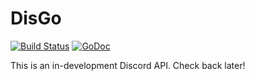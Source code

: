 # DisGo
[![Build Status](https://travis-ci.org/Ikkerens/DisGo.svg?branch=master)](https://travis-ci.org/Ikkerens/DisGo)
[![GoDoc](https://godoc.org/github.com/ikkerens/disgo?status.svg)](https://godoc.org/github.com/ikkerens/disgo)

This is an in-development Discord API. Check back later!